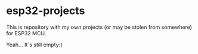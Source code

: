 # esp32-projects
This is repository with my own projects (or may be stolen from somewhere) for ESP32 MCU.


Yeah... It`s still empty:(
